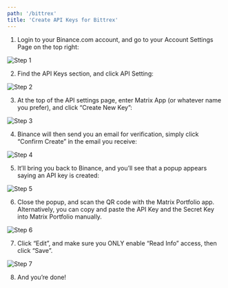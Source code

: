 ```yaml
---
path: '/bittrex'
title: 'Create API Keys for Bittrex'
---
```


1. Login to your Binance.com account, and go to your Account Settings Page on the top right:

![Step 1](../../src/img/binance-step-1.png)

2. Find the API Keys section, and click API Setting:

![Step 2](../../src/img/binance-step-2.png)

3. At the top of the API settings page, enter Matrix App (or whatever name you prefer), and click “Create New Key”:

![Step 3](../../src/img/binance-step-3.png)

4. Binance will then send you an email for verification, simply click “Confirm Create” in the email you receive:

![Step 4](../../src/img/binance-step-4.png)

5. It’ll bring you back to Binance, and you’ll see that a popup appears saying an API key is created:

![Step 5](../../src/img/binance-step-5.png)

6. Close the popup, and scan the QR code with the Matrix Portfolio app. Alternatively, you can copy and paste the API Key and the Secret Key into Matrix Portfolio manually.

![Step 6](../../src/img/binance-step-6.png)

7. Click “Edit”, and make sure you ONLY enable “Read Info” access, then click “Save”.

![Step 7](../../src/img/binance-step-7.png)

8. And you’re done!

